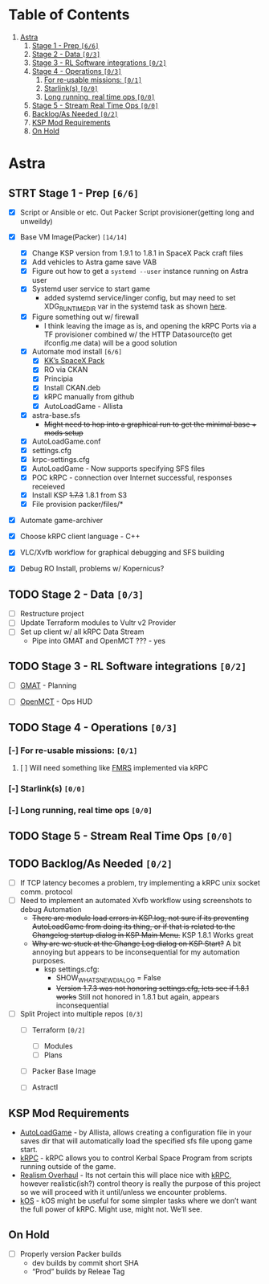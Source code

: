 
# Table of Contents

1.  [Astra](#org4660101)
    1.  [Stage 1 - Prep <code>[6/6]</code>](#orgcd47824)
    2.  [Stage 2 - Data <code>[0/3]</code>](#org0facbf4)
    3.  [Stage 3 - RL Software integrations <code>[0/2]</code>](#org30d3b83)
    4.  [Stage 4 - Operations <code>[0/3]</code>](#org302ab46)
        1.  [For re-usable missions: <code>[0/1]</code>](#org1d7873d)
        2.  [Starlink(s) <code>[0/0]</code>](#orgb118322)
        3.  [Long running, real time ops <code>[0/0]</code>](#org5f57373)
    5.  [Stage 5 - Stream Real Time Ops <code>[0/0]</code>](#org4a9dbc6)
    6.  [Backlog/As Needed <code>[0/2]</code>](#org4d72caa)
    7.  [KSP Mod Requirements](#org213f819)
    8.  [On Hold](#org8d8e60d)



<a id="org4660101"></a>

# Astra


<a id="orgcd47824"></a>

## STRT Stage 1 - Prep <code>[6/6]</code>

-   [X] Script or Ansible or etc. Out Packer Script provisioner(getting long and unweildy)
-   [X] Base VM Image(Packer) <code>[14/14]</code>
    -   [X] Change KSP version from 1.9.1 to 1.8.1 in SpaceX Pack craft files
    -   [X] Add vehicles to Astra game save VAB
    -   [X] Figure out how to get a `systemd --user` instance running on Astra user
    -   [X] Systemd user service to start game
        -   added systemd service/linger config, but may need to set XDG<sub>RUNTIME</sub><sub>DIR</sub> var in the systemd task as shown [here](https://gist.github.com/carlwgeorge/dbe186ce7562843932ebd03ccccd1a6d).
    -   [X] Figure something out w/ firewall
        -   I think leaving the image as is, and opening the kRPC Ports via a TF provisioner combined w/ the HTTP Datasource(to get ifconfig.me data) will be a good solution
    -   [X] Automate mod install <code>[6/6]</code>
        -   [X] [KK&rsquo;s SpaceX Pack](https://forum.kerbalspaceprogram.com/index.php?/topic/193933-110-kks-spacex-pack-july-06-2020/)
        -   [X] RO via CKAN
        -   [X] Principia
        -   [X] Install CKAN.deb
        -   [X] kRPC manually from github
        -   [X] AutoLoadGame - Allista
    -   [X] astra-base.sfs
        -   <del>Might need to hop into a graphical run to get the minimal base + mods setup</del>
    -   [X] AutoLoadGame.conf
    -   [X] settings.cfg
    -   [X] krpc-settings.cfg
    -   [X] AutoLoadGame - Now supports specifying SFS files
    -   [X] POC kRPC - connection over Internet successful, responses receieved
    -   [X] Install KSP <del>1.7.3</del> 1.8.1 from S3
    -   [X] File provision packer/files/\*
-   [X] Automate game-archiver
-   [X] Choose kRPC client language - C++
-   [X] VLC/Xvfb workflow for graphical debugging and SFS building
-   [X] Debug RO Install, problems w/ Kopernicus?


<a id="org0facbf4"></a>

## TODO Stage 2 - Data <code>[0/3]</code>

-   [ ] Restructure project
-   [ ] Update Terraform modules to Vultr v2 Provider
-   [ ] Set up client w/ all kRPC Data Stream
    -   Pipe into GMAT and OpenMCT ??? - yes


<a id="org30d3b83"></a>

## TODO Stage 3 - RL Software integrations <code>[0/2]</code>

-   [ ] [GMAT](https://opensource.gsfc.nasa.gov/projects/GMAT/index.php) - Planning
-   [ ] [OpenMCT](https://github.com/nasa/openmct) - Ops HUD


<a id="org302ab46"></a>

## TODO Stage 4 - Operations <code>[0/3]</code>


<a id="org1d7873d"></a>

### [-] For re-usable missions: <code>[0/1]</code>

1.  [ ] Will need something like [FMRS](https://forum.kerbalspaceprogram.com/index.php?/topic/157214-19x-flight-manager-for-reusable-stages-fmrs-now-with-recoverycontroller-integration/) implemented via kRPC


<a id="orgb118322"></a>

### [-] Starlink(s) <code>[0/0]</code>


<a id="org5f57373"></a>

### [-] Long running, real time ops <code>[0/0]</code>


<a id="org4a9dbc6"></a>

## TODO Stage 5 - Stream Real Time Ops <code>[0/0]</code>


<a id="org4d72caa"></a>

## TODO Backlog/As Needed <code>[0/2]</code>

-   [ ] If TCP latency becomes a problem, try implementing a kRPC unix socket comm. protocol
-   [ ] Need to implement an automated Xvfb workflow using screenshots to debug Automation
    -   <del>There are module load errors in KSP.log, not sure if its preventing AutoLoadGame from doing its thing, or if that is related to the Changelog startup dialog in KSP Main Menu.</del> KSP 1.8.1 Works great
    -   <del>Why are we stuck at the Change Log dialog on KSP Start?</del> A bit annoying but appears to be inconsequential for my automation purposes.
        -   ksp settings.cfg:
            -   SHOW<sub>WHATSNEW</sub><sub>DIALOG</sub> = False
            -   <del>Version 1.7.3 was not honoring settings.cfg, lets see if 1.8.1 works</del> Still not honored in 1.8.1 but again, appears inconsequential
-   [ ] Split Project into multiple repos <code>[0/3]</code>
    -   [ ] Terraform <code>[0/2]</code>
        -   [ ] Modules
        -   [ ] Plans
    -   [ ] Packer Base Image
    -   [ ] Astractl


<a id="org213f819"></a>

## KSP Mod Requirements

-   [AutoLoadGame](https://github.com/allista/AutoLoadGame) - by Allista, allows creating a configuration file in your saves dir that will automatically load the specified sfs file upong game start.
-   [kRPC](https://krpc.github.io/krpc/) - kRPC allows you to control Kerbal Space Program from scripts running outside of the game.
-   [Realism Overhaul](https://github.com/KSP-RO/RealismOverhaul/wiki) - Its not certain this will place nice with [kRPC](https://krpc.github.io/krpc/), however realistic(ish?) control theory is really the purpose of this project so we will proceed with it until/unless we encounter problems.
-   [kOS](https://ksp-kos.github.io/KOS/) - kOS might be useful for some simpler tasks where we don&rsquo;t want the full power of kRPC. Might use, might not. We&rsquo;ll see.


<a id="org8d8e60d"></a>

## On Hold

-   [ ] Properly version Packer builds
    -   dev builds by commit short SHA
    -   &ldquo;Prod&rdquo; builds by Releae Tag

